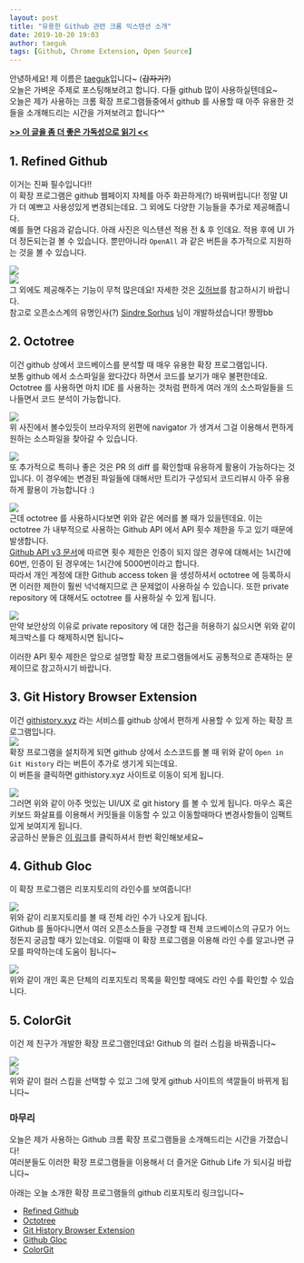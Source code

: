 ```yaml
---
layout: post
title: "유용한 Github 관련 크롬 익스텐션 소개"
date: 2019-10-20 19:03
author: taeguk
tags: [Github, Chrome Extension, Open Source]
---
```


안녕하세요! 제 이름은 [taeguk](https://taeguk.github.io)입니다~ (~~갑자기?~~) <br/>
오늘은 가벼운 주제로 포스팅해보려고 합니다. 다들 github 많이 사용하실텐데요~ <br/>
오늘은 제가 사용하는 크롬 확장 프로그램들중에서 github 를 사용할 때 아주 유용한 것들을 소개해드리는 시간을 가져보려고 합니다^^ <br/>

**[>> 이 글을 좀 더 좋은 가독성으로 읽기 <<](https://taeguk2.blogspot.com/2019/10/github_20.html)**

## 1. Refined Github

이거는 진짜 필수입니다!! <br/>
이 확장 프로그램은 github 웹페이지 자체를 아주 화끈하게(?) 바꿔버립니다! 정말 UI 가 더 예쁘고 사용성있게 변경되는데요. 그 외에도 다양한 기능들을 추가로 제공해줍니다. <br/>
예를 들면 다음과 같습니다. 아래 사진은 익스텐션 적용 전 & 후 인데요. 적용 후에 UI 가 더 정돈되는걸 볼 수 있습니다. 뿐만아니라 `OpenAll` 과 같은 버튼을 추가적으로 지원하는 것을 볼 수 있습니다. <br/>

![](https://lh3.googleusercontent.com/1V5EJACyN-SniIkGVZW9twc56UztvAAHdXEpwdbWmT-7eGIIrqMIvCIquXLwr9I7hWrDvnukAEHY) <br/>
![](https://lh3.googleusercontent.com/wlp-5jc9ILh7Nlg0hlGlPvB_0JbnX8wlA_cqWRZQAHf7bRz6Wh69QeXzknG-xt6qOzLig7Ee5jRd) <br/>
그 외에도 제공해주는 기능이 무척 많은데요! 자세한 것은 [깃허브](https://github.com/sindresorhus/refined-github)를 참고하시기 바랍니다. <br/>
참고로 오픈소스계의 유명인사(?) [Sindre Sorhus](https://github.com/sindresorhus) 님이 개발하셨습니다! 짱짱bb <br/>


## 2. Octotree

이건 github 상에서 코드베이스를 분석할 때 매우 유용한 확장 프로그램입니다. <br/>
보통 github 에서 소스파일을 왔다갔다 하면서 코드를 보기가 매우 불편한데요. Octotree 를 사용하면 마치 IDE 를 사용하는 것처럼 편하게 여러 개의 소스파일들을 드나들면서 코드 분석이 가능합니다. <br/>

![](https://lh3.googleusercontent.com/jBhIp5cOgZBZyWf3b_mxKCy0LaHZ6hjRzU0Da0WOMs1gT00F-mT0iAI0SfSexAFnx9tCnusLg_Q2) <br/>
위 사진에서 볼수있듯이 브라우저의 왼편에 navigator 가 생겨서 그걸 이용해서 편하게 원하는 소스파일을 찾아갈 수 있습니다. <br/>

![](https://lh3.googleusercontent.com/vl9J8jfqAbiFs8Ku7xoFuVsRWQVpj1NKoZdaeVdo_f-bxOQTnQywj_IeRan6cbqM0wDEQdBR-Mvc) <br/>
또 추가적으로 특히나 좋은 것은 PR 의 diff 를 확인할때 유용하게 활용이 가능하다는 것입니다. 이 경우에는 변경된 파일들에 대해서만 트리가 구성되서 코드리뷰시 아주 유용하게 활용이 가능합니다 :) <br/>

![](https://lh3.googleusercontent.com/x4_CnIfebhy-Q_tYwwOgN5wVbSOp0PIlskcAduNSTSkVY8dXpRxHTboKd9R_YqwuFfeQZwFtG_B9) <br/>
근데 octotree 를 사용하시다보면 위와 같은 에러를 볼 때가 있을텐데요. 이는 octotree 가 내부적으로 사용하는 Github API 에서 API 횟수 제한을 두고 있기 때문에 발생합니다.  <br/>
[Github API v3 문서](https://developer.github.com/v3/#rate-limiting)에 따르면 횟수 제한은 인증이 되지 않은 경우에 대해서는 1시간에 60번, 인증이 된 경우에는 1시간에 5000번이라고 합니다. <br/>
따라서 개인 계정에 대한 Github access token 을 생성하셔서 octotree 에 등록하시면 이러한 제한이 훨씬 넉넉해지므로 큰 문제없이 사용하실 수 있습니다. 또한 private repository 에 대해서도 octotree 를 사용하실 수 있게 됩니다. <br/>

![](https://lh3.googleusercontent.com/fZBvZhDGOkjxWSQcgShliK-RW-2lkfSfWUafzCH4y5dltdQhkzMJkJKAVOn6hL8Q0TGvg01WgoEA) <br/>
만약 보안상의 이유로 private repository 에 대한 접근을 허용하기 싫으시면 위와 같이 체크박스를 다 해제하시면 됩니다~ <br/>

이러한 API 횟수 제한은 앞으로 설명할 확장 프로그램들에서도 공통적으로 존재하는 문제이므로 참고하시기 바랍니다. <br/>


## 3. Git History Browser Extension

이건 [githistory.xyz](https://githistory.xyz/) 라는 서비스를 github 상에서 편하게 사용할 수 있게 하는 확장 프로그램입니다. <br/>
![](https://lh3.googleusercontent.com/_yurC7GzvNgbehUayCjASz0B-CUGB_Ce0fM40pAdXC_n_e3YQLVL1XYl8Rn-pAVzM-Ox80my02p-) <br/>
확장 프로그램을 설치하게 되면 github 상에서 소스코드를 볼 때 위와 같이 `Open in Git History` 라는 버튼이 추가로 생기게 되는데요. <br/>
이 버튼을 클릭하면 githistory.xyz 사이트로 이동이 되게 됩니다. <br/>

![](https://lh3.googleusercontent.com/S4_h5ZfPM4akC1IroI4ENWm3xJHAQfqsqqzvrrr1vWC8ki50W8BoNanbD9m-M0AF9IqXkcgFQdhU) <br/>
그러면 위와 같이 아주 멋있는 UI/UX 로 git history 를 볼 수 있게 됩니다. 마우스 혹은 키보드 화살표를 이용해서 커밋들을 이동할 수 있고 이동할때마다 변경사항들이 임팩트있게 보여지게 됩니다. <br/> 
궁금하신 분들은 [이 링크](https://github.githistory.xyz/taeguk/System-Programming-SICXE-Project/blob/master/opcode.c)를 클릭하셔서 한번 확인해보세요~ <br/>


## 4. Github Gloc

이 확장 프로그램은 리포지토리의 라인수를 보여줍니다! <br/>

![](https://lh3.googleusercontent.com/-3uaPtuBbTrzkdBVUhLKYWLgbMdQC1WnDq8fJP5CDdiYJ1S_mW6ABWkGQPp2pvsj6RpF6j3_wlDk) <br/>
위와 같이 리포지토리를 볼 때 전체 라인 수가 나오게 됩니다. <br/>
Github 를 돌아다니면서 여러 오픈소스들을 구경할 때 전체 코드베이스의 규모가 어느정돈지 궁금할 때가 있는데요. 이럴때 이 확장 프로그램을 이용해 라인 수를 알고나면 규모를 파악하는데 도움이 됩니다~ <br/>

![](https://lh3.googleusercontent.com/ZiXyPH4NgD-u-aEOa80tgIr8N_ejHnlKJKnxcrY7AQdHjNQ9LN8i8qh-4siJluzIzwoiR-nzMl8m) <br/>
위와 같이 개인 혹은 단체의 리포지토리 목록을 확인할 때에도 라인 수를 확인할 수 있습니다. <br/>


## 5. ColorGit

이건 제 친구가 개발한 확장 프로그램인데요! Github 의 컬러 스킴을 바꿔줍니다~ <br/>

![](https://lh3.googleusercontent.com/qd1iAk1CFvCZd0j_7OYuG9UbOxJdeUg-jAQY-2oBrz_9Llf-VK-r8F4WJPUWVCf8RXTWrRcV2SfT) <br/>
![](https://lh3.googleusercontent.com/DjPSeWRkvt2J8yFP8tJqGZM8cg4XtKN3QhnZN0jCzCV1aVdDMJ4ZZ9VhlnhTEuYgmwb4jITsFipl) <br/>
위와 같이 컬러 스킴을 선택할 수 있고 그에 맞게 github 사이트의 색깔들이 바뀌게 됩니다~ <br/>


### 마무리

오늘은 제가 사용하는 Github 크롬 확장 프로그램들을 소개해드리는 시간을 가졌습니다! <br/>
여러분들도 이러한 확장 프로그램들을 이용해서 더 즐거운 Github Life 가 되시길 바랍니다~ <br/>

아래는 오늘 소개한 확장 프로그램들의 github 리포지토리 링크입니다~ <br/>
* [Refined Github](https://github.com/sindresorhus/refined-github)
* [Octotree](https://github.com/ovity/octotree)
* [Git History Browser Extension](https://github.com/LuisReinoso/git-history-browser-extension)
* [Github Gloc](https://github.com/artem-solovev/gloc)
* [ColorGit](https://github.com/ddyokim/colorGit)
